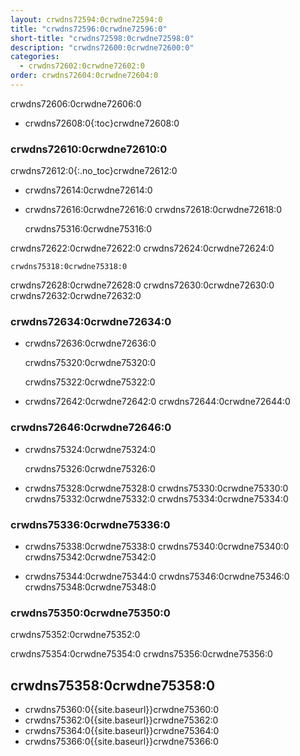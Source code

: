 ```yaml
---
layout: crwdns72594:0crwdne72594:0
title: "crwdns72596:0crwdne72596:0"
short-title: "crwdns72598:0crwdne72598:0"
description: "crwdns72600:0crwdne72600:0"
categories:
  - crwdns72602:0crwdne72602:0
order: crwdns72604:0crwdne72604:0
---
```

crwdns72606:0crwdne72606:0

- crwdns72608:0{:toc}crwdne72608:0

### crwdns72610:0crwdne72610:0

crwdns72612:0{:.no_toc}crwdne72612:0

- crwdns72614:0crwdne72614:0

- crwdns72616:0crwdne72616:0 crwdns72618:0crwdne72618:0

    crwdns75316:0crwdne75316:0
    

crwdns72622:0crwdne72622:0 crwdns72624:0crwdne72624:0

    crwdns75318:0crwdne75318:0
    

crwdns72628:0crwdne72628:0 crwdns72630:0crwdne72630:0 crwdns72632:0crwdne72632:0

### crwdns72634:0crwdne72634:0

- crwdns72636:0crwdne72636:0

    crwdns75320:0crwdne75320:0
    

    crwdns75322:0crwdne75322:0
    

- crwdns72642:0crwdne72642:0 crwdns72644:0crwdne72644:0

### crwdns72646:0crwdne72646:0

- crwdns75324:0crwdne75324:0

    crwdns75326:0crwdne75326:0
    

- crwdns75328:0crwdne75328:0 crwdns75330:0crwdne75330:0 crwdns75332:0crwdne75332:0 crwdns75334:0crwdne75334:0

<!---
### Environment Variables Not Being Passed at Runtime

Occasionally, when you try to convert a configuration to a 2.0 compatible format, environment variables may not be passed at runtime. For example, if you create a simple configuration in your GitHub repository (for example `https://github.com/yourusername/circle-auto/blob/master/.circleci/echo.yml`) and then call the config using:

```export AUTO_FILE=/Users/yourusername/Desktop/apkpure_app_887.apk
export AUTO_DIR=.
circleci build -c .circleci/echo.yml --job test
```

The config shows:

```#!bin/bash -eo pipefail
echo file $(AUTO_FILE) dir $(AUTO_DIR)
file directlySuccess!
```
Upon execution, you may see the following response:

.circleci/echo.yml

```version: 2
jobs:
  build:
    docker:
    - image: circleci/openjdk:8-jdk
    steps:
    - checkout
  test:
    docker:
    - image: circleci/openjdk:8-jdk
    environment:
    - TERM: dumb
    steps:
    - checkout
    - run:
        command: "echo file ${AUTO_FILE} dir ${AUTO_DIR}"
workflows:
  version: 2
  workflow:
    jobs:
    - build
    - test```

yourusername/circle-autoAdded by GitHub
```
--->

### crwdns75336:0crwdne75336:0

- crwdns75338:0crwdne75338:0 crwdns75340:0crwdne75340:0 crwdns75342:0crwdne75342:0

- crwdns75344:0crwdne75344:0 crwdns75346:0crwdne75346:0 crwdns75348:0crwdne75348:0

### crwdns75350:0crwdne75350:0

crwdns75352:0crwdne75352:0

crwdns75354:0crwdne75354:0 crwdns75356:0crwdne75356:0

## crwdns75358:0crwdne75358:0

- crwdns75360:0{{site.baseurl}}crwdne75360:0
- crwdns75362:0{{site.baseurl}}crwdne75362:0
- crwdns75364:0{{site.baseurl}}crwdne75364:0
- crwdns75366:0{{site.baseurl}}crwdne75366:0